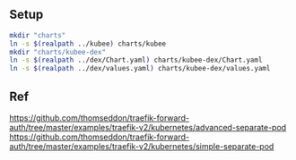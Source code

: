 

## Setup

```bash
mkdir "charts"
ln -s $(realpath ../kubee) charts/kubee
mkdir "charts/kubee-dex"
ln -s $(realpath ../dex/Chart.yaml) charts/kubee-dex/Chart.yaml
ln -s $(realpath ../dex/values.yaml) charts/kubee-dex/values.yaml
```

## Ref
https://github.com/thomseddon/traefik-forward-auth/tree/master/examples/traefik-v2/kubernetes/advanced-separate-pod
https://github.com/thomseddon/traefik-forward-auth/tree/master/examples/traefik-v2/kubernetes/simple-separate-pod

